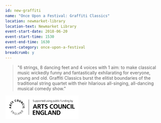 ```yaml
---
id: new-graffiti
name: "Once Upon a Festival: Graffiti Classics"
location: newmarket-library
location-text: Newmarket Library
event-start-date: 2018-06-20
event-start-time: 1530
event-end-time: 1630
event-category: once-upon-a-festival
breadcrumb: y
---
```


> "6 strings, 8 dancing feet and 4 voices with 1 aim: to make classical music wickedly funny and fantastically exhilarating for everyone, young and old. Graffiti Classics burst the elitist boundaries of the traditional string quartet with their hilarious all-singing, all-dancing musical comedy show."

![Arts Council England logo](/images/featured/featured-arts-council-england-logo.jpg)
